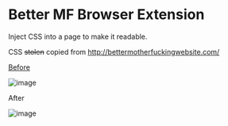 # Better MF Browser Extension

Inject CSS into a page to make it readable.

CSS ~~stolen~~ copied from <http://bettermotherfuckingwebsite.com/>

[Before](http://motherfuckingwebsite.com/)

![image](https://github.com/user-attachments/assets/9b003b8c-fe65-46f2-b89d-3327db856313)

After

![image](https://github.com/user-attachments/assets/e3da0c91-2ed4-44f9-8ed3-662df624ef57)
